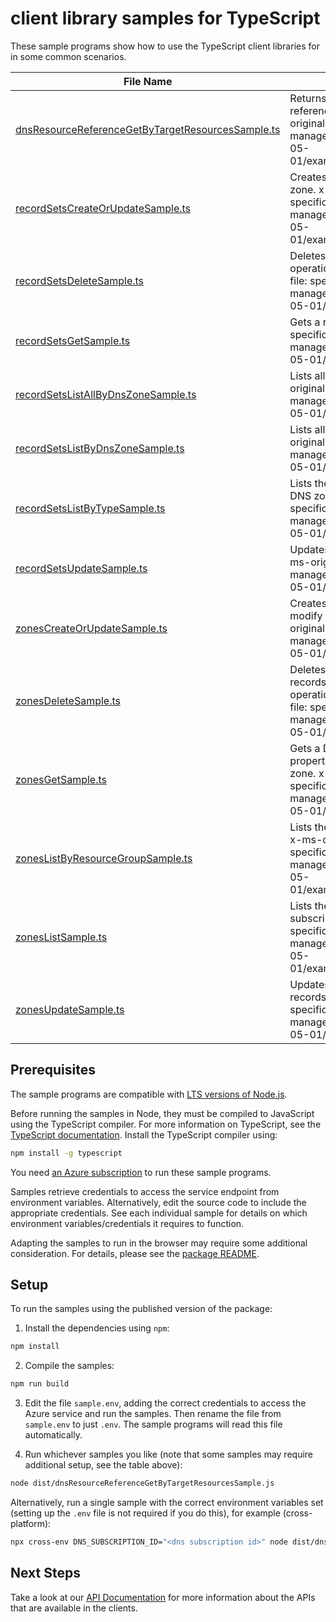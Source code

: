 # client library samples for TypeScript

These sample programs show how to use the TypeScript client libraries for in some common scenarios.

| **File Name**                                                                                       | **Description**                                                                                                                                                                                                                     |
| --------------------------------------------------------------------------------------------------- | ----------------------------------------------------------------------------------------------------------------------------------------------------------------------------------------------------------------------------------- |
| [dnsResourceReferenceGetByTargetResourcesSample.ts][dnsresourcereferencegetbytargetresourcessample] | Returns the DNS records specified by the referencing targetResourceIds. x-ms-original-file: specification/dns/resource-manager/Microsoft.Network/stable/2018-05-01/examples/GetDnsResourceReference.json                            |
| [recordSetsCreateOrUpdateSample.ts][recordsetscreateorupdatesample]                                 | Creates or updates a record set within a DNS zone. x-ms-original-file: specification/dns/resource-manager/Microsoft.Network/stable/2018-05-01/examples/CreateOrUpdateARecordset.json                                                |
| [recordSetsDeleteSample.ts][recordsetsdeletesample]                                                 | Deletes a record set from a DNS zone. This operation cannot be undone. x-ms-original-file: specification/dns/resource-manager/Microsoft.Network/stable/2018-05-01/examples/DeleteARecordset.json                                    |
| [recordSetsGetSample.ts][recordsetsgetsample]                                                       | Gets a record set. x-ms-original-file: specification/dns/resource-manager/Microsoft.Network/stable/2018-05-01/examples/GetARecordset.json                                                                                           |
| [recordSetsListAllByDnsZoneSample.ts][recordsetslistallbydnszonesample]                             | Lists all record sets in a DNS zone. x-ms-original-file: specification/dns/resource-manager/Microsoft.Network/stable/2018-05-01/examples/ListRecordSetsByZone.json                                                                  |
| [recordSetsListByDnsZoneSample.ts][recordsetslistbydnszonesample]                                   | Lists all record sets in a DNS zone. x-ms-original-file: specification/dns/resource-manager/Microsoft.Network/stable/2018-05-01/examples/ListRecordSetsByZone.json                                                                  |
| [recordSetsListByTypeSample.ts][recordsetslistbytypesample]                                         | Lists the record sets of a specified type in a DNS zone. x-ms-original-file: specification/dns/resource-manager/Microsoft.Network/stable/2018-05-01/examples/ListARecordset.json                                                    |
| [recordSetsUpdateSample.ts][recordsetsupdatesample]                                                 | Updates a record set within a DNS zone. x-ms-original-file: specification/dns/resource-manager/Microsoft.Network/stable/2018-05-01/examples/PatchARecordset.json                                                                    |
| [zonesCreateOrUpdateSample.ts][zonescreateorupdatesample]                                           | Creates or updates a DNS zone. Does not modify DNS records within the zone. x-ms-original-file: specification/dns/resource-manager/Microsoft.Network/stable/2018-05-01/examples/CreateOrUpdateZone.json                             |
| [zonesDeleteSample.ts][zonesdeletesample]                                                           | Deletes a DNS zone. WARNING: All DNS records in the zone will also be deleted. This operation cannot be undone. x-ms-original-file: specification/dns/resource-manager/Microsoft.Network/stable/2018-05-01/examples/DeleteZone.json |
| [zonesGetSample.ts][zonesgetsample]                                                                 | Gets a DNS zone. Retrieves the zone properties, but not the record sets within the zone. x-ms-original-file: specification/dns/resource-manager/Microsoft.Network/stable/2018-05-01/examples/GetZone.json                           |
| [zonesListByResourceGroupSample.ts][zoneslistbyresourcegroupsample]                                 | Lists the DNS zones within a resource group. x-ms-original-file: specification/dns/resource-manager/Microsoft.Network/stable/2018-05-01/examples/ListZonesByResourceGroup.json                                                      |
| [zonesListSample.ts][zoneslistsample]                                                               | Lists the DNS zones in all resource groups in a subscription. x-ms-original-file: specification/dns/resource-manager/Microsoft.Network/stable/2018-05-01/examples/ListZonesBySubscription.json                                      |
| [zonesUpdateSample.ts][zonesupdatesample]                                                           | Updates a DNS zone. Does not modify DNS records within the zone. x-ms-original-file: specification/dns/resource-manager/Microsoft.Network/stable/2018-05-01/examples/PatchZone.json                                                 |

## Prerequisites

The sample programs are compatible with [LTS versions of Node.js](https://github.com/nodejs/release#release-schedule).

Before running the samples in Node, they must be compiled to JavaScript using the TypeScript compiler. For more information on TypeScript, see the [TypeScript documentation][typescript]. Install the TypeScript compiler using:

```bash
npm install -g typescript
```

You need [an Azure subscription][freesub] to run these sample programs.

Samples retrieve credentials to access the service endpoint from environment variables. Alternatively, edit the source code to include the appropriate credentials. See each individual sample for details on which environment variables/credentials it requires to function.

Adapting the samples to run in the browser may require some additional consideration. For details, please see the [package README][package].

## Setup

To run the samples using the published version of the package:

1. Install the dependencies using `npm`:

```bash
npm install
```

2. Compile the samples:

```bash
npm run build
```

3. Edit the file `sample.env`, adding the correct credentials to access the Azure service and run the samples. Then rename the file from `sample.env` to just `.env`. The sample programs will read this file automatically.

4. Run whichever samples you like (note that some samples may require additional setup, see the table above):

```bash
node dist/dnsResourceReferenceGetByTargetResourcesSample.js
```

Alternatively, run a single sample with the correct environment variables set (setting up the `.env` file is not required if you do this), for example (cross-platform):

```bash
npx cross-env DNS_SUBSCRIPTION_ID="<dns subscription id>" node dist/dnsResourceReferenceGetByTargetResourcesSample.js
```

## Next Steps

Take a look at our [API Documentation][apiref] for more information about the APIs that are available in the clients.

[dnsresourcereferencegetbytargetresourcessample]: https://github.com/Azure/azure-sdk-for-js/blob/main/sdk/dns/arm-dns/samples/v5/typescript/src/dnsResourceReferenceGetByTargetResourcesSample.ts
[recordsetscreateorupdatesample]: https://github.com/Azure/azure-sdk-for-js/blob/main/sdk/dns/arm-dns/samples/v5/typescript/src/recordSetsCreateOrUpdateSample.ts
[recordsetsdeletesample]: https://github.com/Azure/azure-sdk-for-js/blob/main/sdk/dns/arm-dns/samples/v5/typescript/src/recordSetsDeleteSample.ts
[recordsetsgetsample]: https://github.com/Azure/azure-sdk-for-js/blob/main/sdk/dns/arm-dns/samples/v5/typescript/src/recordSetsGetSample.ts
[recordsetslistallbydnszonesample]: https://github.com/Azure/azure-sdk-for-js/blob/main/sdk/dns/arm-dns/samples/v5/typescript/src/recordSetsListAllByDnsZoneSample.ts
[recordsetslistbydnszonesample]: https://github.com/Azure/azure-sdk-for-js/blob/main/sdk/dns/arm-dns/samples/v5/typescript/src/recordSetsListByDnsZoneSample.ts
[recordsetslistbytypesample]: https://github.com/Azure/azure-sdk-for-js/blob/main/sdk/dns/arm-dns/samples/v5/typescript/src/recordSetsListByTypeSample.ts
[recordsetsupdatesample]: https://github.com/Azure/azure-sdk-for-js/blob/main/sdk/dns/arm-dns/samples/v5/typescript/src/recordSetsUpdateSample.ts
[zonescreateorupdatesample]: https://github.com/Azure/azure-sdk-for-js/blob/main/sdk/dns/arm-dns/samples/v5/typescript/src/zonesCreateOrUpdateSample.ts
[zonesdeletesample]: https://github.com/Azure/azure-sdk-for-js/blob/main/sdk/dns/arm-dns/samples/v5/typescript/src/zonesDeleteSample.ts
[zonesgetsample]: https://github.com/Azure/azure-sdk-for-js/blob/main/sdk/dns/arm-dns/samples/v5/typescript/src/zonesGetSample.ts
[zoneslistbyresourcegroupsample]: https://github.com/Azure/azure-sdk-for-js/blob/main/sdk/dns/arm-dns/samples/v5/typescript/src/zonesListByResourceGroupSample.ts
[zoneslistsample]: https://github.com/Azure/azure-sdk-for-js/blob/main/sdk/dns/arm-dns/samples/v5/typescript/src/zonesListSample.ts
[zonesupdatesample]: https://github.com/Azure/azure-sdk-for-js/blob/main/sdk/dns/arm-dns/samples/v5/typescript/src/zonesUpdateSample.ts
[apiref]: https://docs.microsoft.com/javascript/api/@azure/arm-dns?view=azure-node-preview
[freesub]: https://azure.microsoft.com/free/
[package]: https://github.com/Azure/azure-sdk-for-js/tree/main/sdk/dns/arm-dns/README.md
[typescript]: https://www.typescriptlang.org/docs/home.html
